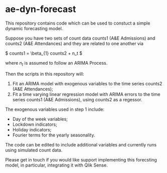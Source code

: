 # ae-dyn-forecast

This repository contains code which can be used to constuct a simple dynamic forecasting model.

Suppose you have two sets of count data counts1 (A&E Admissions) and counts2 (A&E Attendances) and they are related to one another via

$ counts1 = \beta_{1} counts2 + n_t $

where $n_t$ is assumed to follow an ARIMA Process.


Then the scripts in this repository will:

1. Fit an ARIMA model with exogenous variables to the time series counts2 (A&E Attendances);
2. Fit a time varying linear regression model with ARIMA errors to the time series counts1 (A&E Admissions), using counts2 as a regessor.

The exogenous variables used in step 1 include:
- Day of the week variables;
- Lockdown indicators;
- Holiday indicators;
- Fourier terms for the yearly seasonality.

The code can be edited to include additional variables and currently runs using simulated count data.

Please get in touch if you would like support implementing this forecsting model, in particular, integrating it with Qlik Sense. 


